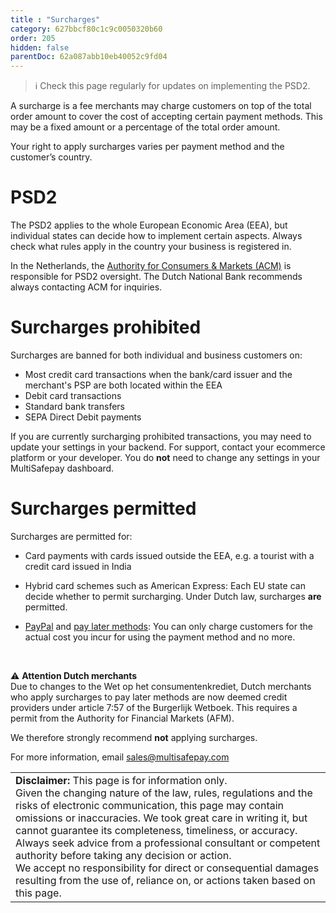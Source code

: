 ```yaml
---
title : "Surcharges"
category: 627bbcf80c1c9c0050320b60
order: 205
hidden: false
parentDoc: 62a087abb10eb40052c9fd04
---
```

> ℹ️ ​Check this page regularly for updates on implementing the PSD2. 

A surcharge is a fee merchants may charge customers on top of the total order amount to cover the cost of accepting certain payment methods. This may be a fixed amount or a percentage of the total order amount.

Your right to apply surcharges varies per payment method and the customer’s country. 

# PSD2

The PSD2 applies to the whole European Economic Area (EEA), but individual states can decide how to implement certain aspects. Always check what rules apply in the country your business is registered in. 

In the Netherlands, the [Authority for Consumers & Markets (ACM)](https://www.acm.nl) is responsible for PSD2 oversight. The Dutch National Bank recommends always contacting ACM for inquiries. 

# Surcharges prohibited

Surcharges are banned for both individual and business customers on:

- Most credit card transactions when the bank/card issuer and the merchant's PSP are both located within the EEA
- Debit card transactions 
- Standard bank transfers 
- SEPA Direct Debit payments 

If you are currently surcharging prohibited transactions, you may need to update your settings in your backend. For support, contact your ecommerce platform or your developer. 
You do **not** need to change any settings in your MultiSafepay dashboard.

# Surcharges permitted

Surcharges are permitted for:

- Card payments with cards issued outside the EEA, e.g. a tourist with a credit card issued in India

- Hybrid card schemes such as American Express: Each EU state can decide whether to permit surcharging. Under Dutch law, surcharges **are** permitted.

- [PayPal](/payment-methods/paypal) and [pay later methods](/payment-methods/pay-later/): You can only charge customers for the actual cost you incur for using the payment method and no more.

<br>

:warning: **Attention Dutch merchants** <br> Due to changes to the Wet op het consumentenkrediet, Dutch merchants who apply surcharges to pay later methods are now deemed credit providers under article 7:57 of the Burgerlijk Wetboek. This requires a permit from the Authority for Financial Markets (AFM).

We therefore strongly recommend **not** applying surcharges.

For more information, email <sales@multisafepay.com>
<br>

| |
|---|
| **Disclaimer:** This page is for information only. <br> Given the changing nature of the law, rules, regulations and the risks of electronic communication, this page may contain omissions or inaccuracies. We took great care in writing it, but cannot guarantee its completeness, timeliness, or accuracy. <br> Always seek advice from a professional consultant or competent authority before taking any decision or action. <br> We accept no responsibility for direct or consequential damages resulting from the use of, reliance on, or actions taken based on this page. |
